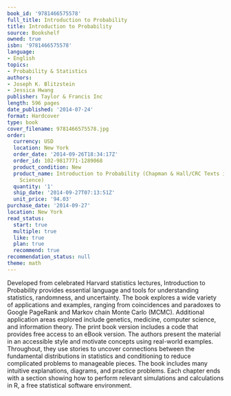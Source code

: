 ```yaml
---
book_id: '9781466575578'
full_title: Introduction to Probability
title: Introduction to Probability
source: Bookshelf
owned: true
isbn: '9781466575578'
language:
- English
topics:
- Probability & Statistics
authors:
- Joseph K. Blitzstein
- Jessica Hwang
publisher: Taylor & Francis Inc
length: 596 pages
date_published: '2014-07-24'
format: Hardcover
type: book
cover_filename: 9781466575578.jpg
order:
  currency: USD
  location: New York
  order_date: '2014-09-26T18:34:17Z'
  order_id: 102-9817771-1289068
  product_condition: New
  product_name: Introduction to Probability (Chapman & Hall/CRC Texts in Statistical
    Science)
  quantity: '1'
  ship_date: '2014-09-27T07:13:51Z'
  unit_price: '94.03'
purchase_date: '2014-09-27'
location: New York
read_status:
  start: true
  multiple: true
  like: true
  plan: true
  recommend: true
recommendation_status: null
theme: math
---
```

Developed from celebrated Harvard statistics lectures, Introduction to Probability provides essential language and tools for understanding statistics, randomness, and uncertainty. The book explores a wide variety of applications and examples, ranging from coincidences and paradoxes to Google PageRank and Markov chain Monte Carlo (MCMC). Additional application areas explored include genetics, medicine, computer science, and information theory. The print book version includes a code that provides free access to an eBook version. The authors present the material in an accessible style and motivate concepts using real-world examples. Throughout, they use stories to uncover connections between the fundamental distributions in statistics and conditioning to reduce complicated problems to manageable pieces. The book includes many intuitive explanations, diagrams, and practice problems. Each chapter ends with a section showing how to perform relevant simulations and calculations in R, a free statistical software environment.
